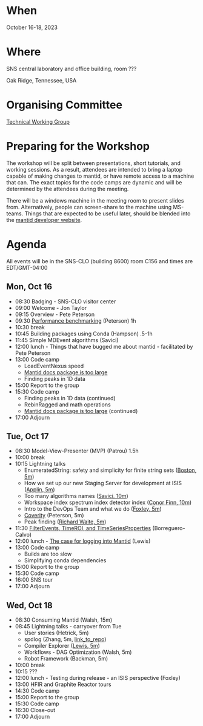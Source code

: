 When
====
October 16-18, 2023

Where
====
SNS central laboratory and office building, room ???

Oak Ridge, Tennessee, USA

Organising Committee
====================
[Technical Working Group](https://github.com/mantidproject/governance/tree/main/technical-working-group)

Preparing for the Workshop
==========================
The workshop will be split between presentations, short tutorials, and working sessions.
As a result, attendees are intended to bring a laptop capable of making changes to mantid, or have remote access to a machine that can.
The exact topics for the code camps are dynamic and will be determined by the attendees during the meeting.

There will be a windows machine in the meeting room to present slides from.
Alternatively, people can screen-share to the machine using MS-teams.
Things that are expected to be useful later, should be blended into the [mantid developer website](https://developer.mantidproject.org/).

Agenda
======
All events will be in the SNS-CLO (building 8600) room C156 and times are EDT/GMT-04:00

Mon, Oct 16
-----------
* 08:30 Badging - SNS-CLO visitor center
* 09:00 Welcome - Jon Taylor
* 09:15 Overview - Pete Peterson
* 09:30 [Performance benchmarking](https://github.com/mantidproject/workshops/blob/main/developer/2023-10/presentations/Peterson_profiling.pptx) (Peterson) 1h
* 10:30 break
* 10:45 Building packages using Conda (Hampson) .5-1h
* 11:45 Simple MDEvent algorithms (Savici)
* 12:00 lunch - Things that have bugged me about mantid - facilitated by Pete Peterson
* 13:00 Code camp
  * LoadEventNexus speed
  * [Mantid docs package is too large](https://github.com/mantidproject/workshops/blob/main/developer/2023-10/codecamp/docs_too_big_notes.md)
  * Finding peaks in 1D data
* 15:00 Report to the group
* 15:30 Code camp
  * Finding peaks in 1D data (continued)
  * RebinRagged and math operations
  * [Mantid docs package is too large](https://github.com/mantidproject/workshops/blob/main/developer/2023-10/codecamp/docs_too_big_notes.md) (continued)
* 17:00 Adjourn

Tue, Oct 17
-----------
* 08:30 Model-View-Presenter (MVP) (Patrou) 1.5h
* 10:00 break
* 10:15 Lightning talks
  * EnumeratedString: safety and simplicity for finite string sets ([Boston, 5m](https://github.com/mantidproject/workshops/blob/main/developer/2023-10/presentations/BostonMantid2023.pdf))
  * How we set up our new Staging Server for development at ISIS ([Applin, 5m](https://github.com/mantidproject/workshops/blob/main/developer/2023-10/presentations/staging-servers-lightning-talk.pptx))
  * Too many algorithms names ([Savici, 10m](https://github.com/mantidproject/workshops/blob/main/developer/2023-10/presentations/Savici-AlgNames-Mantid.md))
  * Workspace index spectrum index detector index ([Conor Finn, 10m](https://github.com/mantidproject/workshops/blob/main/developer/2023-10/presentations/Mantid-Indexes-CF.pptx))
  * Intro to the DevOps Team and what we do ([Foxley, 5m](https://github.com/mantidproject/workshops/blob/main/developer/2023-10/presentations/Foxley_DevOps_intro.pptx))
  * [Coverity](https://github.com/mantidproject/workshops/blob/main/developer/2023-10/presentations/Peterson_static_analysis.md) (Peterson, 5m)
  * Peak finding ([Richard Waite, 5m](https://github.com/mantidproject/workshops/blob/main/developer/2023-10/presentations/MantidPeakFinding_RWaite.pptx))
* 11:30 [FilterEvents, TimeROI, and TimeSeriesProperties](https://github.com/mantidproject/workshops/blob/main/developer/2023-10/presentations/Borreguero_timeslicing.pdf) (Borreguero-Calvo)
* 12:00 lunch - [The case for logging into Mantid](https://github.com/mantidproject/workshops/blob/main/developer/2023-10/presentations/Lewis_The%20Case%20for%20Logging%20Into%20Mantid%20-%20template.pptx) (Lewis)
* 13:00 Code camp
  * Builds are too slow
  * Simplifying conda dependencies
* 15:00 Report to the group
* 15:30 Code camp
* 16:00 SNS tour
* 17:00 Adjourn

Wed, Oct 18
-----------
* 08:30 Consuming Mantid (Walsh, 15m)
* 08:45 Lightning talks - carryover from Tue
  * User stories (Hetrick, 5m)
  * spdlog (Zhang, 5m, [link_to_repo](https://github.com/KedoKudo/spdlog_tutorial/blob/main/spdlog_tutorial.ipynb))
  * Compiler Explorer ([Lewis, 5m](https://github.com/mantidproject/workshops/blob/main/developer/2023-10/presentations/Lewis_CompilerExplorer.pptm))
  * Workflows - DAG Optimization (Walsh, 5m)
  * Robot Framework (Backman, 5m)
* 10:00 break
* 10:15 ???
* 12:00 lunch - Testing during release - an ISIS perspective (Foxley)
* 13:00 HFIR and Graphite Reactor tours
* 14:30 Code camp
* 15:00 Report to the group
* 15:30 Code camp
* 16:30 Close-out
* 17:00 Adjourn
